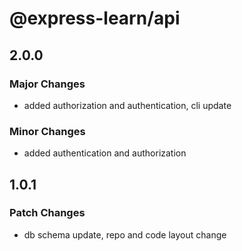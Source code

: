 # @express-learn/api

## 2.0.0

### Major Changes

- added authorization and authentication, cli update

### Minor Changes

- added authentication and authorization

## 1.0.1

### Patch Changes

- db schema update, repo and code layout change
